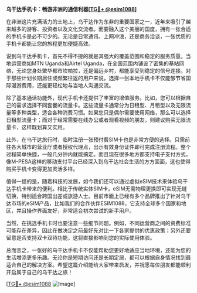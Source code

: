 **乌干达手机卡：畅游非洲的通信利器[[TG💪+ @esim1088](https://t.me/s/esim1088)]**

在非洲这片充满活力的土地上，乌干达作为东非的重要国家之一，近年来吸引了越来越多的游客、投资者以及文化交流者。而要融入这个美丽的国度，拥有一张合适的手机卡是必不可少的。无论是日常通讯、上网冲浪，还是商务洽谈，一张优质的手机卡都能让您的旅程更加便捷高效。

说到乌干达手机卡，首先不得不提的就是其强大的覆盖范围和稳定的服务质量。当地运营商如MTN Uganda和Airtel Uganda，在全国范围内铺设了密集的基站网络，无论您身处繁华都市坎帕拉，还是偏远乡村，都能享受到稳定的信号连接。对于那些计划长期居住或频繁往返的用户来说，选择一张本地手机卡不仅能够节省国际漫游费用，还能更轻松地与当地人沟通交流。

除了基本通话功能外，现代手机卡还提供了丰富的增值服务。比如，您可以根据自己的需求选择不同套餐的流量卡。这些流量卡通常分为日租型、月租型以及无限流量等多种类型，适合各种消费习惯。如果您只是偶尔需要使用网络，那么可以选择日租型流量卡；而对于经常需要在线办公或者观看视频的朋友，则建议购买无限流量卡，这样既划算又实用。

此外，在乌干达旅行时，临时注册一张预付费SIM卡也是非常方便的选择。只需前往各大城市的营业厅或者授权代理点，出示有效身份证件即可完成注册流程。整个过程简单快捷，一般几分钟内就能搞定。而且现在很多地方都支持电子支付方式，像M-PESA这样的移动支付平台已经深入到乌干达社会生活的方方面面，这也使得购买手机卡变得更加灵活多样。

值得一提的是，随着科技的发展，如今我们还可以通过虚拟eSIM技术来体验乌干达手机卡带来的便利。相比于传统实体SIM卡，eSIM无需物理更换即可实现无缝切换，特别适合跨国出差或旅游人士。目前市面上已经有多个品牌推出了针对乌干达市场的eSIM产品，比如我们的合作伙伴ESIM1088，它支持全球多个国家和地区，并且操作界面友好，非常适合初次尝试的新手用户。

当然，在挑选手机卡时也要注意一些细节问题。例如，不同运营商之间的资费标准可能存在差异，因此在做决定之前最好先对比一下各家提供的优惠政策；另外还要留意是否支持双卡双待功能，这将直接影响到您的实际使用体验。

总而言之，一张好的乌干达手机卡不仅能帮助您更好地适应当地环境，还能为您的生活增添更多乐趣。无论你是短期访问还是长期定居，都可以根据自身情况找到最适合自己的解决方案。希望这篇介绍能给大家带来启发，并祝愿每位朋友都能顺利开启属于自己的乌干达之旅！

[[TG💪+ @esim1088](https://t.me/s/esim1088) ![Image](https://i.postimg.cc/4NQfJmqS/Snipaste-2025-05-13-00-14-12.png)]